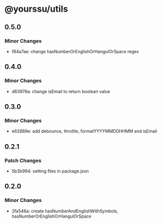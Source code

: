 # @yourssu/utils

## 0.5.0

### Minor Changes

- f84a7ae: change hasNumberOrEnglishOrHangulOrSpace regex

## 0.4.0

### Minor Changes

- d63976a: change isEmail to return boolean value

## 0.3.0

### Minor Changes

- e62889e: add debounce, throttle, formatYYYYMMDDHHMM and isEmail

## 0.2.1

### Patch Changes

- 5b3b994: setting files in package.json

## 0.2.0

### Minor Changes

- 2fa546a: create hasNumberAndEnglishWithSymbols, hasNumberOrEnglishOrHangulOrSpace
